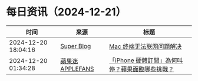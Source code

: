 ﻿# 每日资讯（2024-12-21）

|时间|来源|标题|
|---|---|---|
|2024-12-20 18:04:16|[Super Blog](https://blog.superpung.cn/atom.xml)|[Mac 终端无法联网问题解决](https://superpung.com/mac-terminal-network/)|
|2024-12-20 01:34:28|[蘋果迷 APPLEFANS](https://applefans.today/feed/)|[「iPhone 硬體訂閱」為何叫停？蘋果面臨哪些挑戰？](https://applefans.today/2024-12-iphone-hardware-subscription-service/)|
